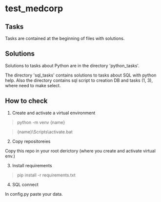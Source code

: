 # test_medcorp

## Tasks
Tasks are contained at the beginning of files with solutions.

## Solutions

Solutions to tasks about Python are in the directory 'python_tasks'.

The directory 'sql_tasks' contains solutions to tasks about SQL with python help. Also the directory contains sql script to creation DB and tasks (1, 3), where need to make select.

## How to check

1. Create and activate a virtual environment
> python -m venv {name}

> {name}\Scripts\activate.bat

2. Copy repositoreies

Copy this repo in your root derictory (where you create and activate virtual env.)

3. Install requirements
> pip install -r requirements.txt

4. SQL connect

In config.py paste your data.

